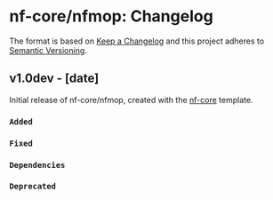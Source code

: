 # nf-core/nfmop: Changelog

The format is based on [Keep a Changelog](https://keepachangelog.com/en/1.0.0/)
and this project adheres to [Semantic Versioning](https://semver.org/spec/v2.0.0.html).

## v1.0dev - [date]

Initial release of nf-core/nfmop, created with the [nf-core](https://nf-co.re/) template.

### `Added`

### `Fixed`

### `Dependencies`

### `Deprecated`
